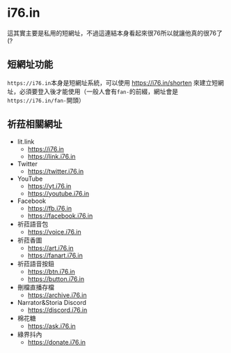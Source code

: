 # i76.in

這其實主要是私用的短網址，不過這連結本身看起來很76所以就讓他真的很76了(?

## 短網址功能

`https://i76.in`本身是短網址系統，可以使用 https://i76.in/shorten 來建立短網址，必須要登入後才能使用（一般人會有`fan-`的前綴，網址會是`https://i76.in/fan-`開頭）

## 祈菈相關網址

- lit.link
  - https://i76.in
  - https://link.i76.in
- Twitter
  - https://twitter.i76.in
- YouTube
  - https://yt.i76.in
  - https://youtube.i76.in
- Facebook
  - https://fb.i76.in
  - https://facebook.i76.in
- 祈菈語音包
  - https://voice.i76.in
- 祈菈香圖
  - https://art.i76.in
  - https://fanart.i76.in
- 祈菈語音按鈕
  - https://btn.i76.in
  - https://button.i76.in
- 刪檔直播存檔
  - https://archive.i76.in
- Narrator&Storia Discord
  - https://discord.i76.in
- 棉花糖
  - https://ask.i76.in
- 綠界抖內
  - https://donate.i76.in
